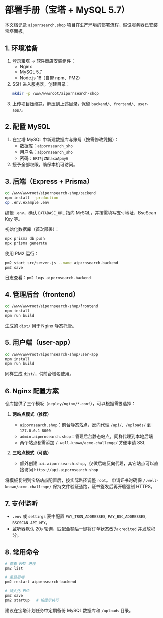 # 部署手册（宝塔 + MySQL 5.7）

本文档记录 `aipornsearch.shop` 项目在生产环境的部署流程，假设服务器已安装宝塔面板。

## 1. 环境准备

1. 登录宝塔 → 软件商店安装组件：
   - Nginx
   - MySQL 5.7
   - Node.js 18（自带 npm、PM2）
2. SSH 进入服务器，创建目录：
   ```bash
   mkdir -p /www/wwwroot/aipornsearch-shop
   ```
3. 上传项目压缩包，解压到上述目录，保留 `backend/`、`frontend/`、`user-app/`。

## 2. 配置 MySQL

1. 在宝塔 MySQL 中新建数据库与账号（按需修改凭据）：
   - 数据库：`aipornsearch_sho`
   - 用户名：`aipornsearch_sho`
   - 密码：`ERTNjZNhaxaApmyG`
2. 授予全部权限，确保本机可访问。

## 3. 后端（Express + Prisma）

```bash
cd /www/wwwroot/aipornsearch-shop/backend
npm install --production
cp .env.example .env
```

编辑 `.env`，确认 `DATABASE_URL` 指向 MySQL，并按需填写支付地址、BscScan Key 等。

初始化数据库（首次部署）：
```bash
npx prisma db push
npx prisma generate
```

使用 PM2 运行：
```bash
pm2 start src/server.js --name aipornsearch-backend
pm2 save
```

日志查看：`pm2 logs aipornsearch-backend`

## 4. 管理后台（frontend）

```bash
cd /www/wwwroot/aipornsearch-shop/frontend
npm install
npm run build
```
生成的 `dist/` 用于 Nginx 静态托管。

## 5. 用户端（user-app）

```bash
cd /www/wwwroot/aipornsearch-shop/user-app
npm install
npm run build
```
同样生成 `dist/`，供前台域名使用。

## 6. Nginx 配置方案

仓库提供了三个模板（`deploy/nginx/*.conf`），可以根据需要选择：

1. **两站点模式（推荐）**
   - `aipornsearch.shop`：前台静态站点，反向代理 `/api/`、`/uploads/` 到 `127.0.0.1:8000`
   - `admin.aipornsearch.shop`：管理后台静态站点，同样代理到本地后端
   - 两个站点都需添加 `/.well-known/acme-challenge/` 方便申请 SSL

2. **三站点模式（可选）**
   - 额外创建 `api.aipornsearch.shop`，仅做后端反向代理，其它站点可以直接访问 `https://api.aipornsearch.shop`

将模板复制到宝塔站点配置后，按实际路径调整 `root`。
申请证书时确保 `/.well-known/acme-challenge/` 保持文件验证通路，证书签发后再开启强制 HTTPS。

## 7. 支付监听

- `.env` 或 `settings` 表中配置 `PAY_TRON_ADDRESSES`, `PAY_BSC_ADDRESSES`, `BSCSCAN_API_KEY`。
- 监听器默认 20s 轮询，匹配金额后一键将订单状态改为 `credited` 并发放积分。

## 8. 常用命令

```bash
# 查看 PM2 进程
pm2 list

# 重启后端
pm2 restart aipornsearch-backend

# 持久化 PM2
pm2 save
pm2 startup   # 按提示执行
```

建议在宝塔计划任务中定期备份 MySQL 数据库和 `/uploads` 目录。

